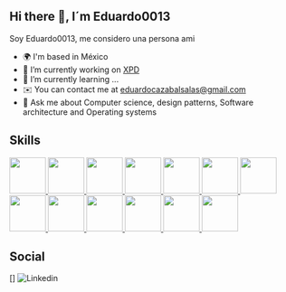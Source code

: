 ## Hi there 👋, I´m Eduardo0013
Soy Eduardo0013, me considero una persona ami 

- 🌍  I'm based in México
- 🔭 I’m currently working on [XPD](https://www.expidetufactura.com.mx/XPD)
- 🌱 I’m currently learning ...
- ✉️  You can contact me at eduardocazabalsalas@gmail.com
- 💬 Ask me about Computer science, design patterns, Software architecture and Operating systems

## Skills
<p align="left" class='container'>
  <a href='https://developer.mozilla.org/es/docs/Web/JavaScript' target='_blank'>
    <img width='64px' src='https://raw.githubusercontent.com/danielcranney/readme-generator/main/public/icons/skills/javascript-colored.svg'/>
  </a>
  <a href='https://java.com/es' target='_blank'>
    <img width='64px' src='https://raw.githubusercontent.com/danielcranney/readme-generator/main/public/icons/skills/java-colored.svg' target='_blank'/>
  </a>
  <a href='https://www.php.net/' target='_blank'>
    <img width='64px' src='https://raw.githubusercontent.com/danielcranney/readme-generator/main/public/icons/skills/php-colored.svg'/>
  </a>
  <a href='https://www.mysql.com/' target='_blank'>
    <img src='https://raw.githubusercontent.com/danielcranney/readme-generator/main/public/icons/skills/mysql-colored.svg' width='64px' />
  </a>
  <a href='https://www.microsoft.com/es-mx/sql-server/sql-server-2022' target='_blank'>
    <img src='https://www.google.com/url?sa=i&url=https%3A%2F%2Flinube.com%2Fblog%2Factualizar-sql-server%2F&psig=AOvVaw2VHx86h7YzGgR3LqS7qKEx&ust=1719270971206000&source=images&cd=vfe&opi=89978449&ved=0CBEQjRxqFwoTCOCbjs7t8oYDFQAAAAAdAAAAABAV' width='64px'/>
  </a>
  <a href='https://www.mongodb.com/' target='_blank'>
    <img src='https://raw.githubusercontent.com/danielcranney/readme-generator/main/public/icons/skills/mongodb-colored.svg' width='64px' />
  </a>
  <a href='https://www.linux.org/' target='_blank'>
    <img src='https://raw.githubusercontent.com/danielcranney/readme-generator/main/public/icons/skills/linux-colored.svg' width='64px' />
  </a>
  <a href='https://laravel.com/' target='_blank'>
    <img src='https://raw.githubusercontent.com/danielcranney/readme-generator/main/public/icons/skills/laravel-colored.svg' width='64px' />
  </a>
  <a href='https://es.react.dev/' target='_blank'>
    <img src='https://raw.githubusercontent.com/danielcranney/readme-generator/main/public/icons/skills/react-colored.svg' width='64px' />
  </a>
  <a href='https://expressjs.com/es/' target='_blank'>
    <img src='https://raw.githubusercontent.com/danielcranney/readme-generator/main/public/icons/skills/express-colored.svg' width='64px' />
  </a>
  <a href='https://developer.mozilla.org/es/docs/Web/CSS' target='_blank'>
    <img src='https://raw.githubusercontent.com/danielcranney/readme-generator/main/public/icons/skills/css3-colored.svg' width='64px'/>
  </a>
  <a href='https://www.typescriptlang.org/' target='_blank'>
    <img src='https://raw.githubusercontent.com/danielcranney/readme-generator/main/public/icons/skills/typescript-colored.svg' width='64px'/>
  </a>
  <a href='https://postcss.org/' target='_blank'>
    <img src='https://static-00.iconduck.com/assets.00/postcss-icon-256x256-k0prf6hn.png' width='64px'/>
  </a>
</p>

## Social
[]
![Linkedin](https://www.linkedin.com/in/eduardo-salas-68773b1a7)
